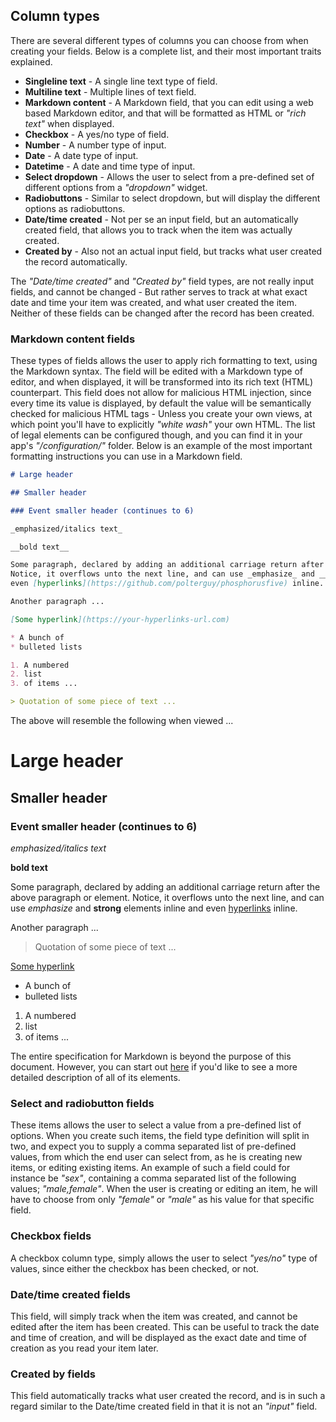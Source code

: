 ## Column types

There are several different types of columns you can choose from when creating your fields. Below is a complete
list, and their most important traits explained.

* __Singleline text__ - A single line text type of field.
* __Multiline text__ - Multiple lines of text field.
* __Markdown content__ - A Markdown field, that you can edit using a web based Markdown editor, and that will be formatted as HTML or _"rich text"_ when displayed.
* __Checkbox__ - A yes/no type of field.
* __Number__ - A number type of input.
* __Date__ - A date type of input.
* __Datetime__ - A date and time type of input.
* __Select dropdown__ - Allows the user to select from a pre-defined set of different options from a _"dropdown"_ widget.
* __Radiobuttons__ - Similar to select dropdown, but will display the different options as radiobuttons.
* __Date/time created__ - Not per se an input field, but an automatically created field, that allows you to track when the item was actually created.
* __Created by__ - Also not an actual input field, but tracks what user created the record automatically.

The _"Date/time created"_ and _"Created by"_ field types, are not really input fields, and cannot be
changed - But rather serves to track at what exact date and time your item was created, and what user created
the item. Neither of these fields can be changed after the record has been created.

### Markdown content fields

These types of fields allows the user to apply rich formatting to text, using the Markdown syntax. The field
will be edited with a Markdown type of editor, and when displayed, it will be transformed into its rich text (HTML)
counterpart. This field does not allow for malicious HTML injection, since every time its value is displayed, by
default the value will be semantically checked for malicious HTML tags - Unless you create your own views, at which
point you'll have to explicitly _"white wash"_ your own HTML. The list of legal elements can be configured though,
and you can find it in your app's _"/configuration/"_ folder. Below is an example of the most important
formatting instructions you can use in a Markdown field.

```markdown
# Large header

## Smaller header

### Event smaller header (continues to 6)

_emphasized/italics text_

__bold text__

Some paragraph, declared by adding an additional carriage return after the above paragraph or element.
Notice, it overflows unto the next line, and can use _emphasize_ and __strong__ elements inline and
even [hyperlinks](https://github.com/polterguy/phosphorusfive) inline.

Another paragraph ...

[Some hyperlink](https://your-hyperlinks-url.com)

* A bunch of
* bulleted lists

1. A numbered
2. list
3. of items ...

> Quotation of some piece of text ...
```

The above will resemble the following when viewed ...

<div class="shaded rounded air-inner air bg">

# Large header

## Smaller header

### Event smaller header (continues to 6)

_emphasized/italics text_

__bold text__

Some paragraph, declared by adding an additional carriage return after the above paragraph or element.
Notice, it overflows unto the next line, and can use _emphasize_ and __strong__ elements inline and
even [hyperlinks](https://github.com/polterguy/phosphorusfive) inline.

Another paragraph ...

> Quotation of some piece of text ...

[Some hyperlink](https://your-hyperlinks-url.com)

* A bunch of
* bulleted lists

1. A numbered
2. list
3. of items ...

</div>

The entire specification for Markdown is beyond the purpose of this document. However, you can start
out [here](https://github.com/adam-p/markdown-here/wiki/Markdown-Cheatsheet) if you'd like to see
a more detailed description of all of its elements.

### Select and radiobutton fields

These items allows the user to select a value from a pre-defined list of options. When you create such items,
the field type definition will split in two, and expect you to supply a comma separated list of pre-defined
values, from which the end user can select from, as he is creating new items, or editing existing items.
An example of such a field could for instance be _"sex"_, containing a comma separated list of the following
values; _"male,female"_. When the user is creating or editing an item, he will have to choose from only _"female"_
or _"male"_ as his value for that specific field.

### Checkbox fields

A checkbox column type, simply allows the user to select _"yes/no"_ type of values, since either the checkbox
has been checked, or not.

### Date/time created fields

This field, will simply track when the item was created, and cannot be edited after the item has been created.
This can be useful to track the date and time of creation, and will be displayed as the exact date and time
of creation as you read your item later.

### Created by fields

This field automatically tracks what user created the record, and is in such a regard similar to the
Date/time created field in that it is not an _"input"_ field.

